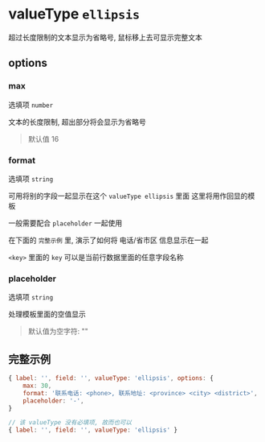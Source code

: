 # valueType `ellipsis`

超过长度限制的文本显示为省略号, 鼠标移上去可显示完整文本

## options

### max

选填项 `number`

文本的长度限制, 超出部分将会显示为省略号

> 默认值 16

### format

选填项 `string`

可用将别的字段一起显示在这个 `valueType ellipsis` 里面 这里将用作回显的模板

一般需要配合 `placeholder` 一起使用

在下面的 `完整示例` 里, 演示了如何将 电话/省市区 信息显示在一起

`<key>` 里面的 `key` 可以是当前行数据里面的任意字段名称

### placeholder

选填项 `string`

处理模板里面的空值显示

> 默认值为空字符: ""

## 完整示例

```javascript
{ label: '', field: '', valueType: 'ellipsis', options: {
    max: 30,
    format: '联系电话: <phone>, 联系地址: <province> <city> <district>',
    placeholder: '-',
}

// 该 valueType 没有必填项, 故而也可以
{ label: '', field: '', valueType: 'ellipsis' }
```
